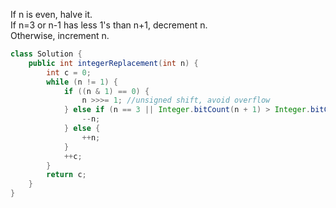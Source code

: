 If n is even, halve it.  
If n=3 or n-1 has less 1's than n+1, decrement n.  
Otherwise, increment n.  

```java
class Solution {
    public int integerReplacement(int n) {
        int c = 0;
        while (n != 1) {
            if ((n & 1) == 0) {
                n >>>= 1; //unsigned shift, avoid overflow
            } else if (n == 3 || Integer.bitCount(n + 1) > Integer.bitCount(n - 1)) {
                --n;
            } else {
                ++n;
            }
            ++c;
        }
        return c;
    }
}
```
